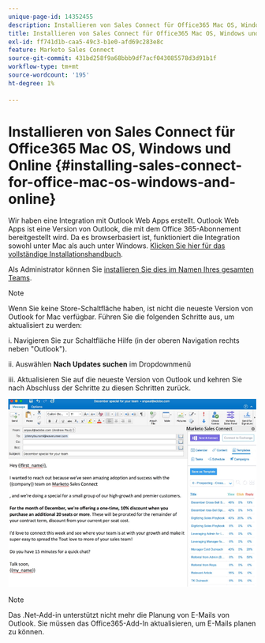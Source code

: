```yaml
---
unique-page-id: 14352455
description: Installieren von Sales Connect für Office365 Mac OS, Windows und Online - Marketo Docs - Produktdokumentation
title: Installieren von Sales Connect für Office365 Mac OS, Windows und Online
exl-id: ff741d1b-caa5-49c3-b1e0-afd69c283e8c
feature: Marketo Sales Connect
source-git-commit: 431bd258f9a68bbb9df7acf043085578d3d91b1f
workflow-type: tm+mt
source-wordcount: '195'
ht-degree: 1%

---
```


# Installieren von Sales Connect für Office365 Mac OS, Windows und Online {#installing-sales-connect-for-office-mac-os-windows-and-online}

Wir haben eine Integration mit Outlook Web Apps erstellt. Outlook Web Apps ist eine Version von Outlook, die mit dem Office 365-Abonnement bereitgestellt wird. Da es browserbasiert ist, funktioniert die Integration sowohl unter Mac als auch unter Windows. [Klicken Sie hier für das vollständige Installationshandbuch](https://s3.amazonaws.com/tout-user-store/outlook-mac/assets/install_tout_add-in_outlook_mac.pdf).

Als Administrator können Sie [installieren Sie dies im Namen Ihres gesamten Teams](https://docs.microsoft.com/en-us/office365/admin/manage/manage-deployment-of-add-ins?view=o365-worldwide).

>[!NOTE]
>
>Wenn Sie keine Store-Schaltfläche haben, ist nicht die neueste Version von Outlook for Mac verfügbar. Führen Sie die folgenden Schritte aus, um aktualisiert zu werden:
>
>i. Navigieren Sie zur Schaltfläche Hilfe (in der oberen Navigation rechts neben &quot;Outlook&quot;).
>
>ii. Auswählen **Nach Updates suchen** im Dropdownmenü
>
>iii. Aktualisieren Sie auf die neueste Version von Outlook und kehren Sie nach Abschluss der Schritte zu diesen Schritten zurück.

![](assets/one.png)

>[!NOTE]
>
>Das .Net-Add-in unterstützt nicht mehr die Planung von E-Mails von Outlook. Sie müssen das Office365-Add-In aktualisieren, um E-Mails planen zu können.
